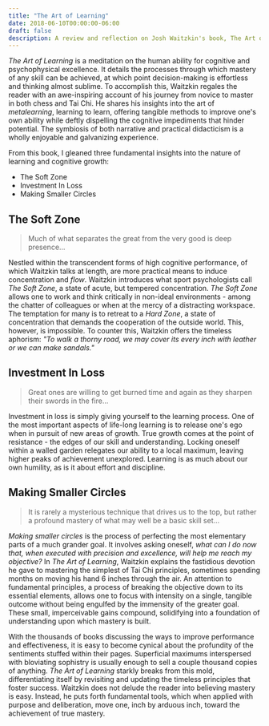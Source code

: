 ```yaml
---
title: "The Art of Learning"
date: 2018-06-10T00:00:00-06:00
draft: false
description: A review and reflection on Josh Waitzkin's book, The Art of Learning.
---
```


*The Art of Learning* is a meditation on the human ability for cognitive and psychophysical excellence. It details the processes through which mastery of any skill can be achieved, at which point decision-making is effortless and thinking almost sublime. To accomplish this, Waitzkin regales the reader with an awe-inspiring account of his journey from novice to master in both chess and Tai Chi. He shares his insights into the art of *metalearning*, learning to learn, offering tangible methods to improve one's own ability while deftly dispelling the cognitive impediments that hinder potential. The symbiosis of both narrative and practical didacticism is a wholly enjoyable and galvanizing experience.

From this book, I gleaned three fundamental insights into the nature of learning and cognitive growth:

* The Soft Zone
* Investment In Loss
* Making Smaller Circles

## The Soft Zone

<blockquote class="prose">
	Much of what separates the great from the very good is deep presence...
</blockquote>

Nestled within the transcendent forms of high cognitive performance, of which Waitzkin talks at length, are more practical means to induce concentration and *flow*. Waitzkin introduces what sport psychologists call *The Soft Zone*, a state of acute, but tempered concentration. *The Soft Zone* allows one to work and think critically in non-ideal environments - among the chatter of colleagues or when at the mercy of a distracting workspace. The temptation for many is to retreat to a *Hard Zone*, a state of concentration that demands the cooperation of the outside world. This, however, is impossible. To counter this, Waitzkin offers the timeless aphorism: *"To walk a thorny road, we may cover its every inch with leather or we can make sandals."*

## Investment In Loss

<blockquote class="prose">
	Great ones are willing to get burned time and again as they sharpen their swords in the fire...
</blockquote>

Investment in loss is simply giving yourself to the learning process. One of the most important aspects of life-long learning is to release one's ego when in pursuit of new areas of growth. True growth comes at the point of resistance - the edges of our skill and understanding. Locking oneself within a walled garden relegates our ability to a local maximum, leaving higher peaks of achievement unexplored. Learning is as much about our own humility, as is it about effort and discipline.

## Making Smaller Circles

<blockquote class="prose">
	It is rarely a mysterious technique that drives us to the top, but rather a profound mastery of what may well be a basic skill set...
</blockquote>

*Making smaller circles* is the process of perfecting the most elementary parts of a much grander goal. It involves asking oneself, *what can I do now that, when executed with precision and excellence, will help me reach my objective?* In *The Art of Learning*, Waitzkin explains the fastidious devotion he gave to mastering the simplest of Tai Chi principles, sometimes spending months on moving his hand 6 inches through the air. An attention to fundamental principles, a process of breaking the objective down to its essential elements, allows one to focus with intensity on a single, tangible outcome without being engulfed by the immensity of the greater goal. These small, imperceivable gains compound, solidifying into a foundation of understanding upon which mastery is built.

With the thousands of books discussing the ways to improve performance and effectiveness, it is easy to become cynical about the profundity of the sentiments stuffed within their pages. Superficial maximums interspersed with bloviating sophistry is usually enough to sell a couple thousand copies of anything. *The Art of Learning* starkly breaks from this mold, differentiating itself by revisiting and updating the timeless principles that foster success. Waitzkin does not delude the reader into believing mastery is easy. Instead, he puts forth fundamental tools, which when applied with purpose and deliberation, move one, inch by arduous inch, toward the achievement of true mastery.
